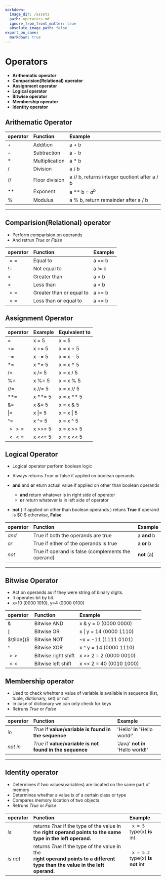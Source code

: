```yaml
---
markdown:
  image_dir: /assets
  path: operators.md
  ignore_from_front_matter: true
  absolute_image_path: false
export_on_save:
  markdown: true
---
```


# Operators

+ **Arithematic operator**
+ **Comparision(Relational) operator**
+ **Assignment operator**
+ **Logical operator**
+ **Bitwise operator**
+ **Membership operator**
+ **Identity operator**

<div style="page-break-after: always"></div>

## Arithematic Operator
|operator|Function|Example|
|:---|:---|:---|
|$+$|Addition|a + b|
|$-$|Subtraction|a - b|
|$*$|Multiplication|a * b|
|$/$|Division|a / b|
|$//$|Floor division|a // b, returns integer quotient after a / b|
|$**$|Exponent|a ** b = $a^b$|
|$\%$|Modulus|a %  b, return remainder after a / b|
---------------------------------------

## Comparision(Relational) operator

+ Perform comparision on operands
+ And retrun $True$ or $False$

|operator|Function|Example|
|:---|:---|:---|
| $==$  | Equal to | a == b|
| $!=$  | Not equal to| a != b|
| $>$ | Greater than| a > b|
| $<$ | Less than| a < b|
| $>=$  | Greater than or equal to| a >= b|
| $<=$  | Less than or equal to| a <= b|

<div style="page-break-after: always"></div>

## Assignment Operator

|operator|Example|Equivalent to|
|:---|:---|:---|
|$=$|x = 5 	  |x = 5 |
|$+=$|	x += 5 	|x = x + 5 |
|$-=$|	x -= 5 	|x = x - 5 |
|$*=$|	x *= 5 	|x = x * 5 |
|$/=$|	x /= 5 	|x = x / 5 |
|$\%=$|	x %= 5 	|x = x % 5 |
|$//=$| 	x //= 5|	x = x // 5 |
|$**=$| 	x **= 5| 	x = x ** 5 |
|$\&=$|	x &= 5 	|x = x & 5 |
|\|$=$|	x \|= 5 	|x = x \| 5 |
|^$=$|	x ^= 5 	|x = x ^ 5 |
|$>>=$| 	x >>= 5| 	x = x >> 5 |
|$<<=$| 	x <<= 5| 	x = x << 5 |

<div style="page-break-after: always"></div>

## Logical Operator

+ Logical operator perform boolean logic
+ Always returns True or false if applied on boolean operands
+ **and** and **or** eturn actual value if applied on other than boolean operands
  + **and** return whatever is in right side of operator
  + **or** return whatever is in left side of operator
  
+ **not** ( if applied on other than boolean operands ) retuns **True** if operand is $0 $ otherwise, **False**

|operator|Function|Example|
|:---|:---|:---|
|$and$| True if both the operands are true| a **and** b|
|$or$|True if either of the operands is true|a **or** b|
|$not$| True if operand is false (complements the operand)|**not** (a)|
---------------------------------------
## Bitwise Operator

+ Act on operands as if they were string of binary digits.
+  It operates bit by bit.
+ x=10 (0000 1010), y=4 (0000 0100)

|operator|Function|Example|
|:---|:---|:---|
 $\&$|	Bitwise AND 	|x & y = 0 (0000 0000)
 $\mid$|	Bitwise OR 	|x \| y = 14 (0000 1110)
 $\tilde{}$|	Bitwise NOT 	|~x = -11 (1111 0101)
 ^|	Bitwise XOR 	|x \^ y = 14 (0000 1110)
 $>>$| 	Bitwise right shift 	|x >> 2 = 2 (0000 0010)
 $<<$| 	Bitwise left shift 	|x << 2 = 40 (0010 1000)

<div style="page-break-after: always"></div>

## Membership operator

+ Used to check whehter a value of variable is available in sequence (list, tuple, dictionary, set) or not
+ In case of dictionary we can only check for keys
+ Retruns $True$ or $False$

|operator|Function|Example|
|:---|:---|:---|
| $in$      |$True$ if **value/variable is found in the sequence**| 'Hello' **in**  'Hello world!' |
| $not\ in$ |$True$ if **value/variable is not found in the sequence**|'Java' **not in** 'Hello world!'|    
---------------------------------------

## Identity operator

+ Determines if two values(variables) are located on the same part of memory
+ Determines whether a value is of a certain class or type
+ Compares memory location of two objects
+ Retruns $True$ or $False$

|operator|Function|Example|
|:---|:---|:---|
| $is$      | returns $True$ if the type of the value in <br> the **right operand points to the same type in the left operand.** | ``` x = 5```<br> type(x) **is** int |
| $is\ not$ |returns $True$ if the type of the value in the <br> **right operand points to a different type than the value in the left operand.**| ``` x = 5.2```<br>type(x) **is not** int|  

<div style="page-break-after: always"></div>
